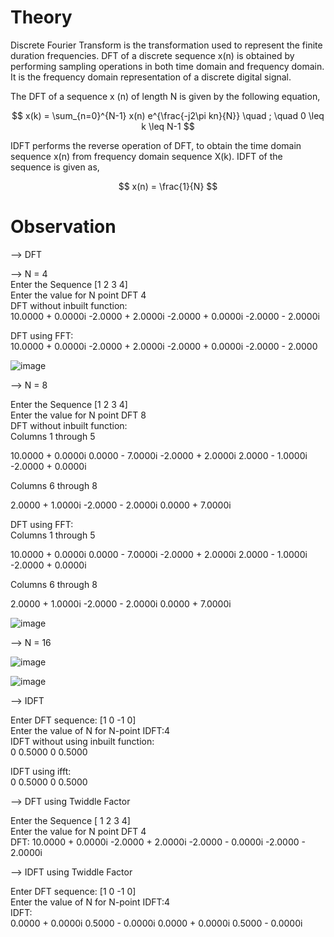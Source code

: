 # Theory

Discrete Fourier Transform is the transformation used to represent the finite duration frequencies. DFT of a discrete sequence x(n) is obtained by performing sampling operations in both time domain and frequency domain. It is the frequency domain representation of a discrete digital signal.

The DFT of a sequence x (n) of length N is given by the following equation,


$$
x(k) = \sum_{n=0}^{N-1} x(n) e^{\frac{-j2\pi kn}{N}} \quad ; \quad 0 \leq k \leq N-1
$$


IDFT performs the reverse operation of DFT, to obtain the time domain sequence x(n) from frequency domain sequence X(k). IDFT of the sequence is given as,

$$
x(n) = \frac{1}{N}
$$

# Observation

-->	DFT

--> N = 4<br>
Enter the Sequence [1 2 3 4]<br>
Enter the value for N point DFT 4<br>
DFT without inbuilt function:<br>
  10.0000 + 0.0000i  -2.0000 + 2.0000i  -2.0000 + 0.0000i  -2.0000 - 2.0000i<br>

DFT using FFT:<br>
  10.0000 + 0.0000i  -2.0000 + 2.0000i  -2.0000 + 0.0000i  -2.0000 - 2.0000

  ![image](https://github.com/user-attachments/assets/c13dc37f-9e49-48e2-b5c8-4c7be21c440c)


--> N = 8

Enter the Sequence [1 2 3 4] <br>
Enter the value for N point DFT 8<br>
DFT without inbuilt function:<br>
  Columns 1 through 5<br>

  10.0000 + 0.0000i   0.0000 - 7.0000i  -2.0000 + 2.0000i   2.0000 - 1.0000i  -2.0000 + 0.0000i<br>

  Columns 6 through 8<br>

   2.0000 + 1.0000i  -2.0000 - 2.0000i   0.0000 + 7.0000i<br>

DFT using FFT:<br>
  Columns 1 through 5<br>

  10.0000 + 0.0000i   0.0000 - 7.0000i  -2.0000 + 2.0000i   2.0000 - 1.0000i  -2.0000 + 0.0000i<br>

  Columns 6 through 8 <br>

   2.0000 + 1.0000i  -2.0000 - 2.0000i   0.0000 + 7.0000i <br>

   ![image](https://github.com/user-attachments/assets/e17460aa-7eef-40b0-9a4a-0d0b6487f884)

   --> N = 16
   
  ![image](https://github.com/user-attachments/assets/40b7700c-198c-4a16-96fe-2b951332716d)

  ![image](https://github.com/user-attachments/assets/632a0953-224f-4513-9ade-d92f540b8903)

--> IDFT

Enter DFT sequence: [1 0 -1 0]<br>
Enter the value of N for N-point IDFT:4<br>
IDFT without using inbuilt function:<br>
         0    0.5000         0    0.5000<br>

IDFT using ifft:<br>
         0    0.5000         0    0.5000<br>

--> DFT using Twiddle Factor<br>

Enter the Sequence [ 1 2 3 4]<br>
Enter the value for N point DFT 4<br>
DFT:
  10.0000 + 0.0000i  -2.0000 + 2.0000i  -2.0000 - 0.0000i  -2.0000 - 2.0000i<br>

--> IDFT using Twiddle Factor<br>

Enter DFT sequence: [1 0 -1 0]<br>
Enter the value of N for N-point IDFT:4<br>
IDFT:<br>
   0.0000 + 0.0000i   0.5000 - 0.0000i   0.0000 + 0.0000i   0.5000 - 0.0000i



